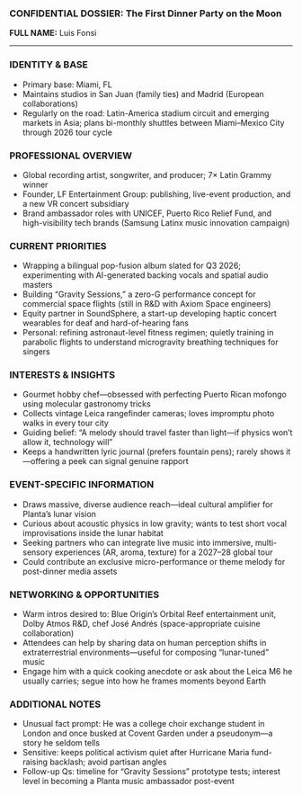 ### CONFIDENTIAL DOSSIER: The First Dinner Party on the Moon

**FULL NAME:** Luis Fonsi

---
### IDENTITY & BASE
- Primary base: Miami, FL
- Maintains studios in San Juan (family ties) and Madrid (European collaborations)
- Regularly on the road: Latin-America stadium circuit and emerging markets in Asia; plans bi-monthly shuttles between Miami–Mexico City through 2026 tour cycle

### PROFESSIONAL OVERVIEW
- Global recording artist, songwriter, and producer; 7× Latin Grammy winner
- Founder, LF Entertainment Group: publishing, live-event production, and a new VR concert subsidiary
- Brand ambassador roles with UNICEF, Puerto Rico Relief Fund, and high-visibility tech brands (Samsung Latinx music innovation campaign)

### CURRENT PRIORITIES
- Wrapping a bilingual pop-fusion album slated for Q3 2026; experimenting with AI-generated backing vocals and spatial audio masters
- Building “Gravity Sessions,” a zero-G performance concept for commercial space flights (still in R&D with Axiom Space engineers)
- Equity partner in SoundSphere, a start-up developing haptic concert wearables for deaf and hard-of-hearing fans
- Personal: refining astronaut-level fitness regimen; quietly training in parabolic flights to understand microgravity breathing techniques for singers

### INTERESTS & INSIGHTS
- Gourmet hobby chef—obsessed with perfecting Puerto Rican mofongo using molecular gastronomy tricks
- Collects vintage Leica rangefinder cameras; loves impromptu photo walks in every tour city
- Guiding belief: “A melody should travel faster than light—if physics won’t allow it, technology will”
- Keeps a handwritten lyric journal (prefers fountain pens); rarely shows it—offering a peek can signal genuine rapport

### EVENT-SPECIFIC INFORMATION
- Draws massive, diverse audience reach—ideal cultural amplifier for Planta’s lunar vision
- Curious about acoustic physics in low gravity; wants to test short vocal improvisations inside the lunar habitat
- Seeking partners who can integrate live music into immersive, multi-sensory experiences (AR, aroma, texture) for a 2027–28 global tour
- Could contribute an exclusive micro-performance or theme melody for post-dinner media assets

### NETWORKING & OPPORTUNITIES
- Warm intros desired to: Blue Origin’s Orbital Reef entertainment unit, Dolby Atmos R&D, chef José Andrés (space-appropriate cuisine collaboration)
- Attendees can help by sharing data on human perception shifts in extraterrestrial environments—useful for composing “lunar-tuned” music
- Engage him with a quick cooking anecdote or ask about the Leica M6 he usually carries; segue into how he frames moments beyond Earth

### ADDITIONAL NOTES
- Unusual fact prompt: He was a college choir exchange student in London and once busked at Covent Garden under a pseudonym—a story he seldom tells
- Sensitive: keeps political activism quiet after Hurricane Maria fund-raising backlash; avoid partisan angles
- Follow-up Qs: timeline for “Gravity Sessions” prototype tests; interest level in becoming a Planta music ambassador post-event